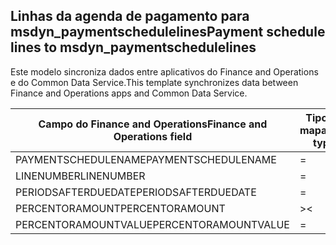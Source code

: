 ## <a name="payment-schedule-lines-to-msdyn_paymentschedulelines"></a><span data-ttu-id="e852b-101">Linhas da agenda de pagamento para msdyn_paymentschedulelines</span><span class="sxs-lookup"><span data-stu-id="e852b-101">Payment schedule lines to msdyn_paymentschedulelines</span></span>

<span data-ttu-id="e852b-102">Este modelo sincroniza dados entre aplicativos do Finance and Operations e do Common Data Service.</span><span class="sxs-lookup"><span data-stu-id="e852b-102">This template synchronizes data between Finance and Operations apps and Common Data Service.</span></span>

<span data-ttu-id="e852b-103">Campo do Finance and Operations</span><span class="sxs-lookup"><span data-stu-id="e852b-103">Finance and Operations field</span></span> | <span data-ttu-id="e852b-104">Tipo de mapa</span><span class="sxs-lookup"><span data-stu-id="e852b-104">Map type</span></span> | <span data-ttu-id="e852b-105">Outro campo Dynamics 365</span><span class="sxs-lookup"><span data-stu-id="e852b-105">Other Dynamics 365 field</span></span> | <span data-ttu-id="e852b-106">Valor padrão</span><span class="sxs-lookup"><span data-stu-id="e852b-106">Default value</span></span>
---|---|---|---
<span data-ttu-id="e852b-107">PAYMENTSCHEDULENAME</span><span class="sxs-lookup"><span data-stu-id="e852b-107">PAYMENTSCHEDULENAME</span></span> | = | <span data-ttu-id="e852b-108">msdyn_paymentschedule.msdyn_name</span><span class="sxs-lookup"><span data-stu-id="e852b-108">msdyn_paymentschedule.msdyn_name</span></span> | 
<span data-ttu-id="e852b-109">LINENUMBER</span><span class="sxs-lookup"><span data-stu-id="e852b-109">LINENUMBER</span></span> | = | <span data-ttu-id="e852b-110">msdyn_linenumber</span><span class="sxs-lookup"><span data-stu-id="e852b-110">msdyn_linenumber</span></span> | 
<span data-ttu-id="e852b-111">PERIODSAFTERDUEDATE</span><span class="sxs-lookup"><span data-stu-id="e852b-111">PERIODSAFTERDUEDATE</span></span> | = | <span data-ttu-id="e852b-112">msdyn_periodsafterduedate</span><span class="sxs-lookup"><span data-stu-id="e852b-112">msdyn_periodsafterduedate</span></span> | 
<span data-ttu-id="e852b-113">PERCENTORAMOUNT</span><span class="sxs-lookup"><span data-stu-id="e852b-113">PERCENTORAMOUNT</span></span> | >< | <span data-ttu-id="e852b-114">msdyn_percentoramount</span><span class="sxs-lookup"><span data-stu-id="e852b-114">msdyn_percentoramount</span></span> | 
<span data-ttu-id="e852b-115">PERCENTORAMOUNTVALUE</span><span class="sxs-lookup"><span data-stu-id="e852b-115">PERCENTORAMOUNTVALUE</span></span> | = | <span data-ttu-id="e852b-116">msdyn_percentoramountvalue</span><span class="sxs-lookup"><span data-stu-id="e852b-116">msdyn_percentoramountvalue</span></span> | 

